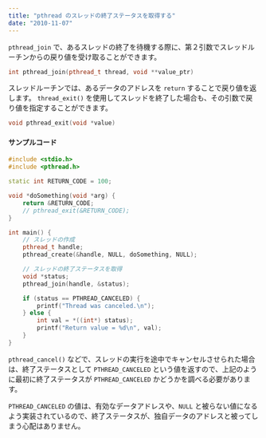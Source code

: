 ```yaml
---
title: "pthread のスレッドの終了ステータスを取得する"
date: "2010-11-07"
---
```


`pthread_join` で、あるスレッドの終了を待機する際に、第２引数でスレッドルーチンからの戻り値を受け取ることができます。

~~~ cpp
int pthread_join(pthread_t thread, void **value_ptr)
~~~

スレッドルーチンでは、あるデータのアドレスを `return` することで戻り値を返します。
`thread_exit()` を使用してスレッドを終了した場合も、その引数で戻り値を指定することができます。

~~~ cpp
void pthread_exit(void *value)
~~~

#### サンプルコード

~~~ cpp
#include <stdio.h>
#include <pthread.h>

static int RETURN_CODE = 100;

void *doSomething(void *arg) {
    return &RETURN_CODE;
    // pthread_exit(&RETURN_CODE);
}

int main() {
    // スレッドの作成
    pthread_t handle;
    pthread_create(&handle, NULL, doSomething, NULL);

    // スレッドの終了ステータスを取得
    void *status;
    pthread_join(handle, &status);

    if (status == PTHREAD_CANCELED) {
        printf("Thread was canceled.\n");
    } else {
        int val = *((int*) status);
        printf("Return value = %d\n", val);
    }
}
~~~

`pthread_cancel()` などで、スレッドの実行を途中でキャンセルさせられた場合は、終了ステータスとして `PTHREAD_CANCELED` という値を返すので、上記のように最初に終了ステータスが `PTHREAD_CANCELED` かどうかを調べる必要があります。

`PTHREAD_CANCELED` の値は、有効なデータアドレスや、`NULL` と被らない値になるよう実装されているので、終了ステータスが、独自データのアドレスと被ってしまう心配はありません。

